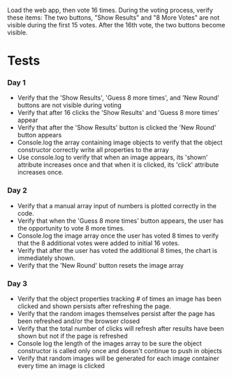 Load the web app, then vote 16 times. During the voting process, verify these items:
The two buttons, "Show Results" and "8 More Votes" are not visible during the first 15 votes.
After the 16th vote, the two buttons become visible.

# Tests

### Day 1

- Verify that the 'Show Results', 'Guess 8 more times', and 'New Round' buttons are not visible during voting
- Verify that after 16 clicks the 'Show Results' and 'Guess 8 more times' appear
- Verify that after the 'Show Results' button is clicked the 'New Round' button appears
- Console.log the array containing image objects to verify that the object constructor correctly write all properties to the array
- Use console.log to verify that when an image appears, its 'shown' attribute increases once and that when it is clicked, its 'click' attribute increases once.

### Day 2

- Verify that a manual array input of numbers is plotted correctly in the code.
- Verify that when the 'Guess 8 more times' button appears, the user has the opportunity to vote 8 more times.
- Console.log the image array once the user has voted 8 times to verify that the 8 additional votes were added to initial 16 votes.
- Verify that after the user has voted the additional 8 times, the chart is immediately shown.
- Verify that the 'New Round' button resets the image array

### Day 3

- Verify that the object properties tracking # of times an image has been clicked and shown persists after refreshing the page.
- Verify that the random images themselves persist after the page has been refreshed and/or the browser closed
- Verify that the total number of clicks will refresh after results have been shown but not if the page is refreshed
- Console log the length of the images array to be sure the object constructor is called only once and doesn't continue to push in objects
- Verify that random images will be generated for each image container every time an image is clicked
